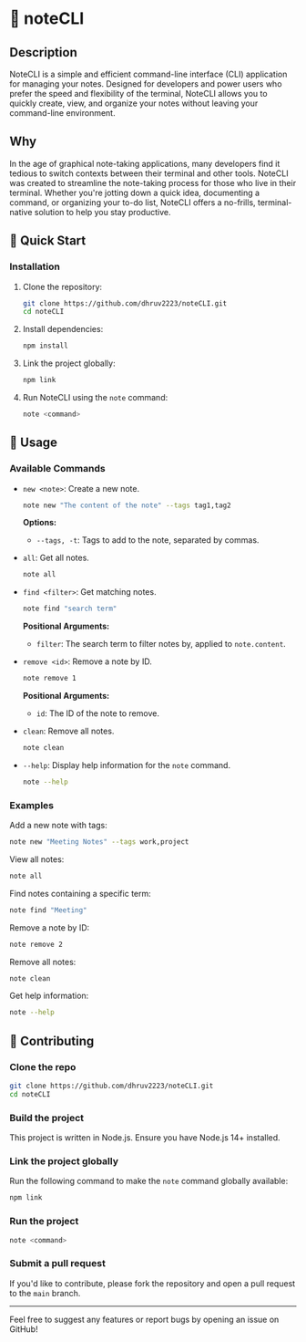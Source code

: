 # 📝 noteCLI

## Description

NoteCLI is a simple and efficient command-line interface (CLI) application for managing your notes. Designed for developers and power users who prefer the speed and flexibility of the terminal, NoteCLI allows you to quickly create, view, and organize your notes without leaving your command-line environment.

## Why

In the age of graphical note-taking applications, many developers find it tedious to switch contexts between their terminal and other tools. NoteCLI was created to streamline the note-taking process for those who live in their terminal. Whether you're jotting down a quick idea, documenting a command, or organizing your to-do list, NoteCLI offers a no-frills, terminal-native solution to help you stay productive.

## 🚀 Quick Start

### Installation

1. Clone the repository:
   ```bash
   git clone https://github.com/dhruv2223/noteCLI.git
   cd noteCLI
   ```
2. Install dependencies:
   ```bash
   npm install
   ```
3. Link the project globally:
   ```bash
   npm link
   ```
4. Run NoteCLI using the `note` command:
   ```bash
   note <command>
   ```

## 📖 Usage

### Available Commands

- `new <note>`: Create a new note.

  ```bash
  note new "The content of the note" --tags tag1,tag2
  ```

  **Options:**

  - `--tags, -t`: Tags to add to the note, separated by commas.

- `all`: Get all notes.

  ```bash
  note all
  ```

- `find <filter>`: Get matching notes.

  ```bash
  note find "search term"
  ```

  **Positional Arguments:**

  - `filter`: The search term to filter notes by, applied to `note.content`.

- `remove <id>`: Remove a note by ID.

  ```bash
  note remove 1
  ```

  **Positional Arguments:**

  - `id`: The ID of the note to remove.

- `clean`: Remove all notes.

  ```bash
  note clean
  ```

- `--help`: Display help information for the `note` command.

  ```bash
  note --help
  ```

### Examples

Add a new note with tags:

```bash
note new "Meeting Notes" --tags work,project
```

View all notes:

```bash
note all
```

Find notes containing a specific term:

```bash
note find "Meeting"
```

Remove a note by ID:

```bash
note remove 2
```

Remove all notes:

```bash
note clean
```

Get help information:

```bash
note --help
```

## 🤝 Contributing

### Clone the repo

```bash
git clone https://github.com/dhruv2223/noteCLI.git
cd noteCLI
```

### Build the project

This project is written in Node.js. Ensure you have Node.js 14+ installed.

### Link the project globally

Run the following command to make the `note` command globally available:

```bash
npm link
```

### Run the project

```bash
note <command>
```

### Submit a pull request

If you'd like to contribute, please fork the repository and open a pull request to the `main` branch.

---

Feel free to suggest any features or report bugs by opening an issue on GitHub!
